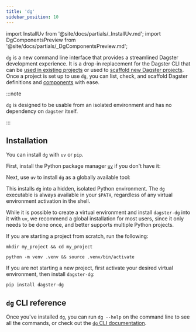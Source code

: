 ```yaml
---
title: 'dg'
sidebar_position: 10
---
```


import InstallUv from '@site/docs/partials/\_InstallUv.md';
import DgComponentsPreview from '@site/docs/partials/\_DgComponentsPreview.md';

<DgComponentsPreview />

`dg` is a new command line interface that provides a streamlined Dagster development experience. It is a drop-in replacement for the Dagster CLI that can be [used in existing projects](/guides/labs/dg/incrementally-adopting-dg/migrating-project) or used to [scaffold new Dagster projects](/guides/labs/dg/scaffolding-a-project). Once a project is set up to use `dg`, you can list, check, and scaffold Dagster definitions and [components](/guides/labs/components/) with ease.

:::note

`dg` is designed to be usable from an isolated environment and has no dependency on `dagster` itself.

:::

## Installation

You can install `dg` with `uv` or `pip`.

<Tabs>
<TabItem value="uv" label="uv">

First, install the Python package manager [`uv`](https://docs.astral.sh/uv/) if you don't have it:

<InstallUv />

Next, use `uv` to install `dg` as a globally available tool:

<CliInvocationExample contents="uv tool install dagster-dg" />

This installs `dg` into a hidden, isolated Python environment. The `dg` executable is always available in your `$PATH`, regardless of any virtual environment activation in the shell.

While it is possible to create a virtual environment and install `dagster-dg` into it with `uv`, we recommend a global installation for most users, since it only needs to be done once, and better supports multiple Python projects.

</TabItem>
<TabItem value="pip" label="pip">

If you are starting a project from scratch, run the following:

```
mkdir my_project && cd my_project
```

```
python -m venv .venv && source .venv/bin/activate
```

If you are not starting a new project, first activate your desired virtual
environment, then install `dagster-dg`:

```
pip install dagster-dg
```

</TabItem>
</Tabs>

## `dg` CLI reference

Once you've installed `dg`, you can run `dg --help` on the command line to see all the commands, or check out the [`dg` CLI documentation](/guides/labs/dg/dagster-dg-cli).


